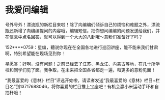 # 我爱问编辑

号外号外！漂流瓶的新栏目来啦！除了向编编们倾诉自己的烦恼和难题之外，漂流瓶还新增了向编编提问的内容哦，编辑短信，把你想问编编的问题发送给我们，并在信息中点名回答，就可以得到一个大大的八卦哦～意粉们准备好了吗？ 

152****0759：星编，聽说你现在在全国各地进行巡回讲座，能不能来我们甘肃啊，特别希望能在现场见到你！ 

星愿答：好啊，没有问题！之前已经去了江苏、黑龙江、内蒙古等地，在几十所学校和同学们见了面。我争取，在未来把全国各省都走一遍，和更多的意粉见面！ 

“我最喜爱的《意林》栏目”评选开始啦，请读者发送“我最喜爱的《意林》栏目+栏目名”到13717688046，将你喜爱的栏目推上宝座吧！有机会赢小米运动手环和自拍杆哦！